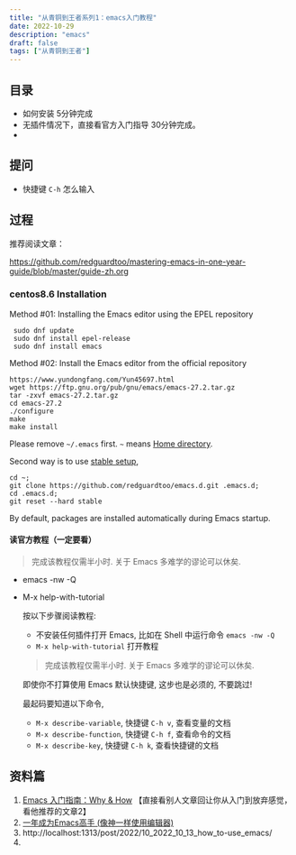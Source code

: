 ```yaml
---
title: "从青铜到王者系列1：emacs入门教程"
date: 2022-10-29
description: "emacs"
draft: false
tags: ["从青铜到王者"]
---
```






## 目录

- 如何安装 5分钟完成
- 无插件情况下，直接看官方入门指导 30分钟完成。
- 

## 提问

- 快捷键 `C-h` 怎么输入

## 过程



推荐阅读文章：

https://github.com/redguardtoo/mastering-emacs-in-one-year-guide/blob/master/guide-zh.org



### centos8.6 Installation

Method #01: Installing the Emacs editor using the EPEL repository

~~~
 sudo dnf update
 sudo dnf install epel-release
 sudo dnf install emacs
~~~



Method #02: Install the Emacs editor from the official repository

~~~
https://www.yundongfang.com/Yun45697.html
wget https://ftp.gnu.org/pub/gnu/emacs/emacs-27.2.tar.gz
tar -zxvf emacs-27.2.tar.gz
cd emacs-27.2
./configure
make
make install
~~~



Please remove `~/.emacs` first. `~` means [Home directory](https://en.wikipedia.org/wiki/Home_directory).

Second way is to use [stable setup](https://github.com/redguardtoo/emacs.d/archive/stable.zip),

~~~
cd ~;
git clone https://github.com/redguardtoo/emacs.d.git .emacs.d; 
cd .emacs.d; 
git reset --hard stable
~~~

By default, packages are installed automatically during Emacs startup.

#### 读官方教程（一定要看）

> 完成该教程仅需半小时. 关于 Emacs 多难学的谬论可以休矣.

- emacs -nw -Q

- M-x help-with-tutorial

  按以下步骤阅读教程:

  - 不安装任何插件打开 Emacs, 比如在 Shell 中运行命令 `emacs -nw -Q`
  - `M-x help-with-tutorial` 打开教程

  > 完成该教程仅需半小时. 关于 Emacs 多难学的谬论可以休矣.

  即使你不打算使用 Emacs 默认快捷键, 这步也是必须的, 不要跳过!

  最起码要知道以下命令,

  - `M-x describe-variable`, 快捷键 `C-h v`, 查看变量的文档
  - `M-x describe-function`, 快捷键 `C-h f`, 查看命令的文档
  - `M-x describe-key`, 快捷键 `C-h k`, 查看快捷键的文档











## 资料篇

1. [Emacs 入门指南：Why & How](https://liujiacai.net/blog/2020/11/25/why-emacs/) 【直接看别人文章回让你从入门到放弃感觉，看他推荐的文章2】
2. [一年成为Emacs高手 (像神一样使用编辑器)](https://github.com/redguardtoo/mastering-emacs-in-one-year-guide/blob/master/guide-zh.org)
3. http://localhost:1313/post/2022/10_2022_10_13_how_to-use_emacs/
4. 














